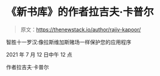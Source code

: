 # 《新书库》的作者拉吉夫·卡普尔

> 原文：<https://thenewstack.io/author/rajiv-kapoor/>

智胜十一罗汉:像拉斯维加斯赌场一样保护您的应用程序

2021 年 7 月 12 日中午 12 点

作者拉吉夫·卡普尔